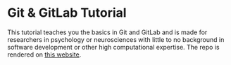 # Git & GitLab Tutorial

This tutorial teaches you the basics in Git and GitLab and is made for researchers in psychology or neurosciences with little to no background in software development or other high computational expertise. The repo is rendered on [this website](https://julia-pfarr.github.io/git-gitlab_tutorial/). 